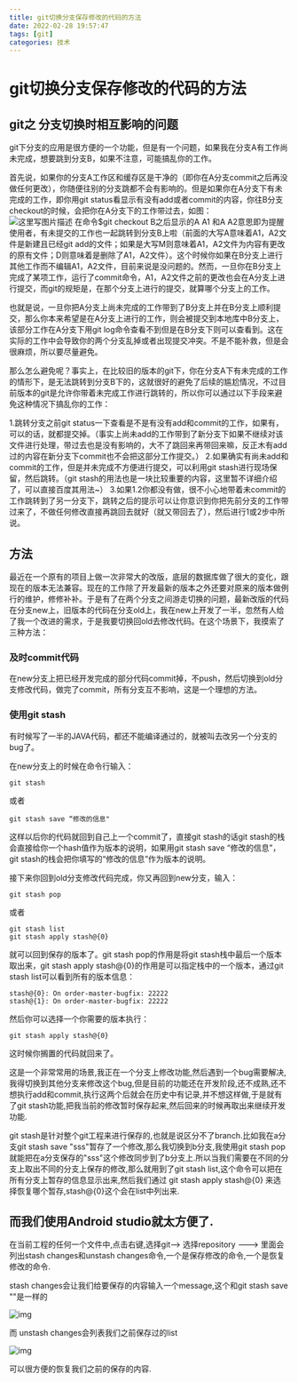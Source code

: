 ```yaml
---
title: git切换分支保存修改的代码的方法
date: 2022-02-28 19:57:47
tags: [git]
categories: 技术
---
```

# git切换分支保存修改的代码的方法

## git之 分支切换时相互影响的问题

git下分支的应用是很方便的一个功能，但是有一个问题，如果我在分支A有工作尚未完成，想要跳到分支B，如果不注意，可能搞乱你的工作。

首先说，如果你的分支A工作区和缓存区是干净的（即你在A分支commit之后再没做任何更改），你随便往别的分支跳都不会有影响的。但是如果你在A分支下有未完成的工作，即你用git status看显示有没有add或者commit的内容，你往B分支checkout的时候，会把你在A分支下的工作带过去，如图：	
![这里写图片描述](https://img-blog.csdn.net/20161205143114014)
在命令$git checkout B之后显示的A A1 和A A2意思即为提醒使用者，有未提交的工作也一起跳转到分支B上啦（前面的大写A意味着A1，A2文件是新建且已经git add的文件；如果是大写M则意味着A1，A2文件为内容有更改的原有文件；D则意味着是删除了A1，A2文件）。这个时候你如果在B分支上进行其他工作而不编辑A1，A2文件，目前来说是没问题的。然而，一旦你在B分支上完成了某项工作，运行了commit命令，A1，A2文件之前的更改也会在A分支上进行提交，而git的规矩是，在那个分支上进行的提交，就算哪个分支上的工作。

也就是说，一旦你把A分支上尚未完成的工作带到了B分支上并在B分支上顺利提交，那么你本来希望是在A分支上进行的工作，则会被提交到本地库中B分支上，该部分工作在A分支下用git log命令查看不到但是在B分支下则可以查看到。这在实际的工作中会导致你的两个分支乱掉或者出现提交冲突。不是不能补救，但是会很麻烦，所以要尽量避免。

那么怎么避免呢？事实上，在比较旧的版本的git下，你在分支A下有未完成的工作的情形下，是无法跳转到分支B下的，这就很好的避免了后续的尴尬情况，不过目前版本的git是允许你带着未完成工作进行跳转的，所以你可以通过以下手段来避免这种情况下搞乱你的工作：

1.跳转分支之前git status一下查看是不是有没有add和commit的工作，如果有，可以的话，就都提交掉。（事实上尚未add的工作带到了新分支下如果不继续对该文件进行处理，带过去也是没有影响的，大不了跳回来再带回来嘛，反正木有add过的内容在新分支下commit也不会把这部分工作提交。）
2.如果确实有尚未add和commit的工作，但是并未完成不方便进行提交，可以利用git stash进行现场保留，然后跳转。（git stash的用法也是一块比较重要的内容，这里暂不详细介绍了，可以直接百度其用法~）
3.如果1.2你都没有做，很不小心地带着未commit的工作跳转到了另一分支下，跳转之后的提示可以让你意识到你把先前分支的工作带过来了，不做任何修改直接再跳回去就好（就又带回去了），然后进行1或2步中所说。

## 方法

最近在一个原有的项目上做一次非常大的改版，底层的数据库做了很大的变化，跟现在的版本无法兼容。现在的工作除了开发最新的版本之外还要对原来的版本做例行的维护，修修补补。于是有了在两个分支之间游走切换的问题，最新改版的代码在分支new上，旧版本的代码在分支old上，我在new上开发了一半，忽然有人给了我一个改进的需求，于是我要切换回old去修改代码。在这个场景下，我摸索了三种方法：

### 及时commit代码

在new分支上把已经开发完成的部分代码commit掉，不push，然后切换到old分支修改代码，做完了commit，所有分支互不影响，这是一个理想的方法。

 

### 使用git stash

有时候写了一半的JAVA代码，都还不能编译通过的，就被叫去改另一个分支的bug了。

在new分支上的时候在命令行输入：

```
git stash
```

或者

```
git stash save “修改的信息"
```

这样以后你的代码就回到自己上一个commit了，直接git stash的话git stash的栈会直接给你一个hash值作为版本的说明，如果用git stash save “修改的信息”，git stash的栈会把你填写的“修改的信息”作为版本的说明。

接下来你回到old分支修改代码完成，你又再回到new分支，输入：

```
git stash pop
```

或者

```
git stash list
git stash apply stash@{0}
```

就可以回到保存的版本了。git stash pop的作用是将git stash栈中最后一个版本取出来，git stash apply stash@{0}的作用是可以指定栈中的一个版本，通过git stash list可以看到所有的版本信息：

```
stash@{0}: On order-master-bugfix: 22222
stash@{1}: On order-master-bugfix: 22222
```

然后你可以选择一个你需要的版本执行：

```
git stash apply stash@{0}
```

这时候你搁置的代码就回来了。



这是一个非常常用的场景,我正在一个分支上修改功能,然后遇到一个bug需要解决,我得切换到其他分支来修改这个bug,但是目前的功能还在开发阶段,还不成熟,还不想执行add和commit,执行这两个后就会在历史中有记录,并不想这样做,于是就有了git stash功能,把我当前的修改暂时保存起来,然后回来的时候再取出来继续开发功能.

git stash是针对整个git工程来进行保存的,也就是说区分不了branch.比如我在a分支git stash save "sss"暂存了一个修改,那么我切换到b分支,我使用git stash pop 就能把在a分支保存的"sss"这个修改同步到了b分支上.所以当我们需要在不同的分支上取出不同的分支上保存的修改,那么就用到了git stash list,这个命令可以把在所有分支上暂存的信息显示出来,然后我们通过 git stash apply stash@{0} 来选择恢复哪个暂存,stash@{0}这个会在list中列出来.

## 而我们使用Android studio就太方便了.

在当前工程的任何一个文件中,点击右键,选择git--> 选择repository ---> 里面会列出stash changes和unstash changes命令,一个是保存修改的命令,一个是恢复修改的命令.

stash changes会让我们给要保存的内容输入一个message,这个和git stash save ""是一样的

![img](https://blog.csdn.net/anhenzhufeng/article/details/78052418)

而 unstash changes会列表我们之前保存过的list

![img](https://blog.csdn.net/anhenzhufeng/article/details/78052418)

可以很方便的恢复我们之前的保存的内容.

